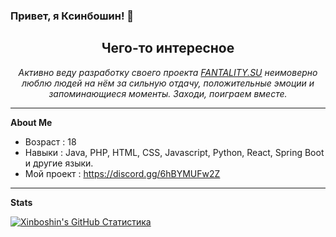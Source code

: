 ### Привет, я Ксинбошин! 👋

<html>
   <body>
      <h2 align="center">Чего-то интересное</h2>
      <p align="center">
        <em>Активно веду разработку своего проекта <a className="greeting-text-p subTitle" href="https://fantality.su">FANTALITY.SU</a> неимоверно люблю людей на нём за сильную отдачу, положительные эмоции и запоминающиеся моменты. Заходи, поиграем вместе.</em>
        </p>
    <body/>
<html/>
      
___

**About Me**

- Возраст : 18
- Навыки : Java, PHP, HTML, CSS, Javascript, Python, React, Spring Boot и другие языки.
- Мой проект : https://discord.gg/6hBYMUFw2Z
___
**Stats**

<a href="https://github.com/xinboshin">
<img src="https://github-readme-stats.vercel.app/api?username=xinboshin&show_icons=true&count_private=true" alt="Xinboshin's GitHub Статистика"/>
</a>

